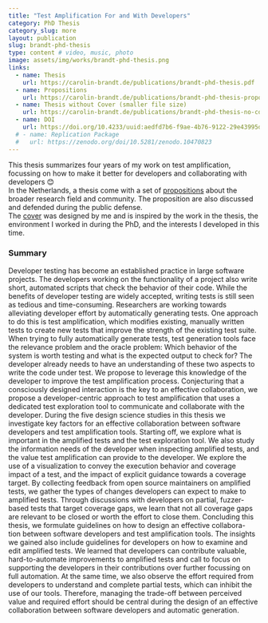 ```yaml
---
title: "Test Amplification For and With Developers"
category: PhD Thesis
category_slug: more
layout: publication
slug: brandt-phd-thesis
type: content # video, music, photo
image: assets/img/works/brandt-phd-thesis.png
links:
  - name: Thesis
    url: https://carolin-brandt.de/publications/brandt-phd-thesis.pdf
  - name: Propositions
    url: https://carolin-brandt.de/publications/brandt-phd-thesis-propositions.pdf
  - name: Thesis without Cover (smaller file size)
    url: https://carolin-brandt.de/publications/brandt-phd-thesis-no-cover.pdf
  - name: DOI
    url: https://doi.org/10.4233/uuid:aedfd7b6-f9ae-4b76-9122-29e43995d36f
  # - name: Replication Package
  #   url: https://zenodo.org/doi/10.5281/zenodo.10470823
---
```


This thesis summarizes four years of my work on test amplification, focussing on how to make it better for developers and collaborating with developers 😊  
In the Netherlands, a thesis come with a set of [propositions](https://carolin-brandt.de/publications/brandt-phd-thesis-propositions.pdf) about the broader research field and community. The proposition are also discussed and defended during the public defense.  
The [cover](https://carolin-brandt.de/assets/img/works/brandt-phd-thesis.png) was designed by me and is inspired by the work in the thesis, the environment I worked in during the PhD, and the interests I developed in this time.

### Summary
Developer testing has become an established practice in large software projects. The developers working on the functionality of a project also write short, automated scripts that check the behavior of their code. While the benefits of developer testing are widely accepted, writing tests is still seen as tedious and time-consuming. Researchers are working towards alleviating developer effort by automatically generating tests. One approach to do this is test amplification, which modifies existing, manually written tests to create new tests that improve the strength of the existing test suite. When trying to fully automatically generate tests, test generation tools face the relevance problem and the oracle problem: Which behavior of the system is worth testing and what is the expected output to check for? The developer already needs to have an understanding of these two aspects to write the code under test. We propose to leverage this knowledge of the developer to improve the test amplification process. Conjecturing that a consciously designed interaction is the key to an effective collaboration, we propose a developer-centric approach to test amplification that uses a dedicated test exploration tool to communicate and collaborate with the developer.
During the five design science studies in this thesis we investigate key factors for an effective collaboration between software developers and test amplification tools. Starting off, we explore what is important in the amplified tests and the test exploration tool. We also study the information needs of the developer when inspecting amplified tests, and the value test amplification can provide to the developer. We explore the use of a visualization to convey the execution behavior and coverage impact of a test, and the impact of explicit guidance towards a coverage target. By collecting feedback from open source maintainers on amplified tests, we gather the types of changes developers can expect to make to amplified tests. Through discussions with developers on partial, fuzzer-based tests that target coverage gaps, we learn that not all coverage gaps are relevant to be closed or worth the effort to close them.
Concluding this thesis, we formulate guidelines on how to design an effective collabora- tion between software developers and test amplification tools. The insights we gained also include guidelines for developers on how to examine and edit amplified tests. We learned that developers can contribute valuable, hard-to-automate improvements to amplified tests and call to focus on supporting the developers in their contributions over further focussing on full automation. At the same time, we also observe the effort required from developers to understand and complete partial tests, which can inhibit the use of our tools. Therefore, managing the trade-off between perceived value and required effort should be central during the design of an effective collaboration between software developers and automatic generation.
